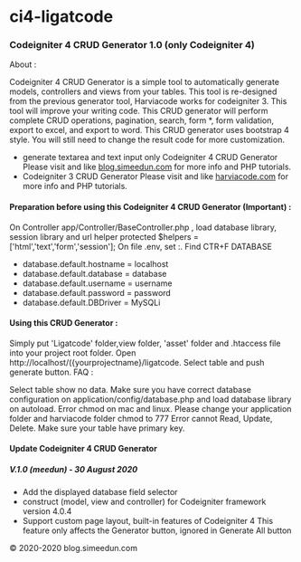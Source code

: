 # ci4-ligatcode
### Codeigniter 4 CRUD Generator 1.0 (only Codeigniter 4)
About :

Codeigniter 4 CRUD Generator is a simple tool to automatically generate models, controllers and views from your tables. This tool is re-designed from the previous generator tool, Harviacode works for codeigniter 3. This tool will improve your writing code. This CRUD generator will perform complete CRUD operations, pagination, search, form *, form validation, export to excel, and export to word. This CRUD generator uses bootstrap 4 style. You will still need to change the result code for more customization.

* generate textarea and text input only
Codeigniter 4 CRUD Generator Please visit and like [blog.simeedun.com](blog.simeedun.com) for more info and PHP tutorials.
* Codeigniter 3 CRUD Generator Please visit and like [harviacode.com](harviacode.com) for more info and PHP tutorials.

#### Preparation before using this Codeigniter 4 CRUD Generator (Important) :

On Controller app/Controller/BaseController.php , load database library, session library and url helper
protected $helpers = ['html','text','form','session'];
On file .env, set :.
Find CTR+F DATABASE
* database.default.hostname = localhost
* database.default.database = database
* database.default.username = username
* database.default.password = password
* database.default.DBDriver = MySQLi

#### Using this CRUD Generator :

Simply put 'Ligatcode' folder,view folder, 'asset' folder and .htaccess file into your project root folder.
Open http://localhost/({yourprojectname}/ligatcode.
Select table and push generate button.
FAQ :

Select table show no data. Make sure you have correct database configuration on application/config/database.php and load database library on autoload.
Error chmod on mac and linux. Please change your application folder and harviacode folder chmod to 777
Error cannot Read, Update, Delete. Make sure your table have primary key.

#### Update Codeigniter 4 CRUD Generator

##### V.1.0 (meedun) - 30 August 2020
* Add the displayed database field selector
* construct (model, view and controller) for Codeigniter framework version 4.0.4
* Support custom page layout, built-in features of Codeigniter 4
This feature only affects the Generator button, ignored in Generate All button

© 2020-2020 blog.simeedun.com
